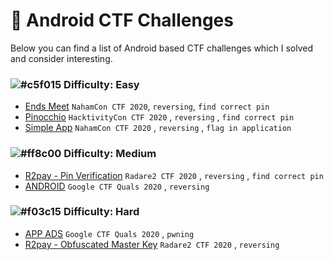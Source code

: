 # 📱 Android CTF Challenges
Below you can find a list of Android based CTF challenges which I solved and consider interesting.

### ![#c5f015](https://via.placeholder.com/15/c5f015/000000?text=+) Difficulty: Easy
- [Ends Meet](https://github.com/Fineas/Me-CTF/tree/master/android_challenges/challenges/Ends%20Meet) `NahamCon CTF 2020`, `reversing`, `find correct pin`
- [Pinocchio](https://github.com/Fineas/Me-CTF/tree/master/android_challenges/challenges/Pinocchio) `HacktivityCon CTF 2020` , `reversing` , `find correct pin`
- [Simple App](https://github.com/Fineas/Me-CTF/tree/master/android_challenges/challenges/Simple%20App) `NahamCon CTF 2020` , `reversing` , `flag in application`

### ![#ff8c00](https://via.placeholder.com/15/ff8c00/000000?text=+) Difficulty: Medium
- [R2pay - Pin Verification](https://github.com/Fineas/Me-CTF/tree/master/android_challenges/challenges/R2pay%20-%20Pin%20Verification) `Radare2 CTF 2020` , `reversing` , `find correct pin`
- [ANDROID](https://github.com/Fineas/Me-CTF/tree/master/android_challenges/challenges/ANDROID) `Google CTF Quals 2020` , `reversing`

### ![#f03c15](https://via.placeholder.com/15/f03c15/000000?text=+) Difficulty: Hard
- [APP ADS](https://github.com/Fineas/Me-CTF/tree/master/android_challenges/challenges/APP%20ADS) `Google CTF Quals 2020` , `pwning`
- [R2pay - Obfuscated Master Key](https://github.com/Fineas/Me-CTF/tree/master/android_challenges/challenges/R2pay%20-%20Obfuscated%20Master%20Key) `Radare2 CTF 2020` , `reversing`

